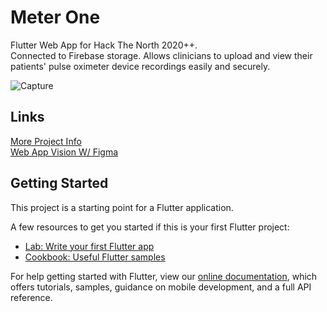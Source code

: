 # Meter One
Flutter Web App for Hack The North 2020++.  
Connected to Firebase storage. Allows clinicians to upload and view their patients' pulse oximeter device recordings easily and securely.  
  
  

![Capture](https://user-images.githubusercontent.com/60486942/104846985-69e4bd80-5892-11eb-94c1-64b010e751ca.JPG)  
  
  


## Links
[More Project Info](https://devpost.com/software/meter-one)  
[Web App Vision W/ Figma](https://www.figma.com/proto/HuscsYAOw8y3BxCIK6sbdq/Hybrid-Meter?node-id=43%3A0&scaling=min-zoom
)


## Getting Started

This project is a starting point for a Flutter application.

A few resources to get you started if this is your first Flutter project:

- [Lab: Write your first Flutter app](https://flutter.dev/docs/get-started/codelab)
- [Cookbook: Useful Flutter samples](https://flutter.dev/docs/cookbook)

For help getting started with Flutter, view our
[online documentation](https://flutter.dev/docs), which offers tutorials,
samples, guidance on mobile development, and a full API reference.

